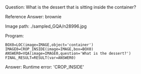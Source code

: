 Question: What is the dessert that is sitting inside the container?

Reference Answer: brownie

Image path: ./sampled_GQA/n28996.jpg

Program:

```
BOX0=LOC(image=IMAGE,object='container')
IMAGE0=CROP_INSIDE(image=IMAGE,box=BOX0)
ANSWER0=VQA(image=IMAGE0,question='What is the dessert?')
FINAL_RESULT=RESULT(var=ANSWER0)
```
Answer: Runtime error: 'CROP_INSIDE'

